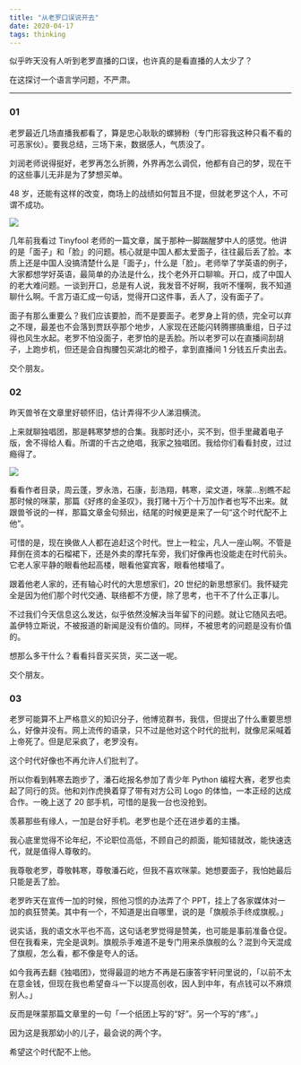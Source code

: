 ```yaml
---
title: "从老罗口误说开去"
date: 2020-04-17
tags: thinking
---
```


似乎昨天没有人听到老罗直播的口误，也许真的是看直播的人太少了？

在这探讨一个语言学问题，不严肃。

---- 

### 01

老罗最近几场直播我都看了，算是忠心耿耿的螺狮粉（专门形容我这种只看不看的可恶家伙）。要我总结，三场下来，数据感人，气质没了。

刘润老师说得挺好，老罗再怎么折腾，外界再怎么调侃，他都有自己的梦，现在干的这些事儿无非是为了梦想买单。

48 岁，还能有这样的改变，商场上的战绩如何暂且不提，但就老罗这个人，不可谓不成功。

![](https://static.elizen.me/img/2020-04-17-WeChat9e3c4efb127a23cc344322f3c5cabe0e.png)

几年前我看过 Tinyfool 老师的一篇文章，属于那种一脚踹醒梦中人的感觉。他讲的是「面子」和「脸」的问题。核心就是中国人都太爱面子，往往最后丢了脸。本质上还是中国人没搞清楚什么是「面子」，什么是「脸」。老师举了学英语的例子，大家都想学好英语，最简单的办法是什么，找个老外开口聊嘛。开口，成了中国人的老大难问题。一谈到开口，总是有人说，我发音不好啊，我听不懂啊，我不知道聊什么啊。千言万语汇成一句话，觉得开口这件事，丢人了，没有面子了。

面子有那么重要么？我们应该要脸，而不是要面子。老罗身上背的债，完全可以弃之不理，最差也不会落到贾跃亭那个地步，人家现在还能闪转腾挪搞重组，日子过得也风生水起。老罗不怕没面子，老罗怕的是丢脸。所以老罗可以在直播间刮胡子，上跑步机，但还是会自掏腰包买湖北的橙子，拿到直播间 1 分钱五斤卖出去。

交个朋友。

### 02

昨天兽爷在文章里好顿怀旧，估计弄得不少人涕泪横流。

上来就聊独唱团，那是韩寒梦想的合集。我那时还小，买不到，但手里藏着电子版，舍不得给人看。所谓的千古之绝唱，我家之独唱团。我给你们看看封皮，过过瘾得了。

![](https://static.elizen.me/img/2020-04-17-080844.jpg)

看看作者目录，周云蓬，罗永浩，石康，彭浩翔，韩寒，梁文道，咪蒙…别瞧不起那时候的咪蒙，那篇《好疼的金圣叹》，我打赌十万个十万加作者也写不出来。就跟兽爷说的一样，那篇文章金句频出，结尾的时候更是来了一句“这个时代配不上他”。

可惜的是，现在换做人人都在追赶这个时代。世上一粒尘，凡人一座山啊。不管是拜倒在资本的石榴裙下，还是外卖的摩托车旁，我们好像再也没能走在时代前头。它老人家平静的眼看他起高楼，眼看他宴宾客，眼看他楼塌了。

跟着他老人家的，还有轴心时代的大思想家们，20 世纪的新思想家们。我怀疑完全是因为他们那个时代交通、联络都不方便，除了思考，也干不了什么正事儿。

不过我们今天信息这么发达，似乎依然没解决当年留下的问题。就让它随风去吧。盖伊特立斯说，不被报道的新闻是没有价值的。同样，不被思考的问题是没有价值的。

想那么多干什么？看看抖音买买货，买二送一呢。

交个朋友。

### 03

老罗可能算不上严格意义的知识分子，他博览群书，我信，但提出了什么重要思想么，好像并没有。网上流传的语录，只不过是他对这个时代的批判，就像尼采喊着上帝死了。但是尼采疯了，老罗没有。

这个时代好像也不再允许人们批判了。

所以你看到韩寒去跑步了，潘石屹报名参加了青少年 Python 编程大赛，老罗也卖起了同行的货。他和刘作虎换着穿了带有对方公司 Logo 的体恤，一本正经的达成合作。一晚上送了 20 部手机，可惜的是我一台也没抢到。

羡慕那些有缘人，一加是台好手机。老罗也是个还在进步着的主播。

我心底里觉得不论年纪，不论职位高低，不顾自己的颜面，能知错就改，能快速迭代，就是值得人尊敬的。

我尊敬老罗，尊敬韩寒，尊敬潘石屹，但我不喜欢咪蒙。她想要面子，我怕她最后只能是丢了脸。

老罗昨天在宣传一加的时候，照他习惯的办法弄了个 PPT，挂上了各家媒体对一加的疯狂赞美。其中有一个，不知道是出自哪里，说的是「旗舰杀手终成旗舰。」

说实话，我的语文水平也不高，这句话老罗觉得是赞美，也可能是事前准备仓促。但在我看来，完全是讽刺。旗舰杀手难道不是专门用来杀旗舰的么？混到今天混成了旗舰，怎么看，都不像是夸人的话。

如今我再去翻《独唱团》，觉得最逗的地方不再是石康答宇轩问里说的，「以前不太在意金钱，但现在我也希望奋斗一下以提高创收，因人到中年，有点钱可以不麻烦别人。」

反而是咪蒙那篇文章里的一句「一个纸团上写的“好”。另一个写的“疼”。」

因为这是我那幼小的儿子，最会说的两个字。

希望这个时代配不上他。